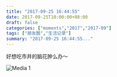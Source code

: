 ```yaml
---
title: "2017-09-25 16:44:55"
date: 2017-09-25T10:00:00+08:00
draft: false
categories: ["moments","2017","2017-09"]
tags: ["朋友圈","生活记录"]
summary: "2017-09-25 16:44:55..."
---
```


好想吃市井的脑花肿么办～

![Media 1](/Moments/photos/2017-09-25/201709251644550.jpg)

